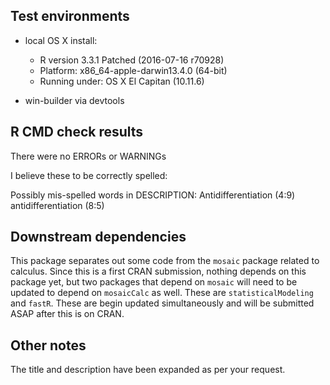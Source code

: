 ## Test environments

  * local OS X install: 
    * R version 3.3.1 Patched (2016-07-16 r70928)
    * Platform: x86_64-apple-darwin13.4.0 (64-bit)
    * Running under: OS X El Capitan (10.11.6)
  
  * win-builder via devtools

## R CMD check results

There were no ERRORs or WARNINGs

I believe these to be correctly spelled:

  Possibly mis-spelled words in DESCRIPTION:
    Antidifferentiation (4:9)
    antidifferentiation (8:5)


## Downstream dependencies

This package separates out some code from the `mosaic` package related to calculus.  Since this is 
a first CRAN submission, nothing depends on this package yet, but two packages that depend on 
`mosaic` will need to be updated to depend on `mosaicCalc` as well.  These are `statisticalModeling` 
and `fastR`.  These are begin updated simultaneously and will be submitted ASAP after this is on
CRAN.

## Other notes

The title and description have been expanded as per your request.
